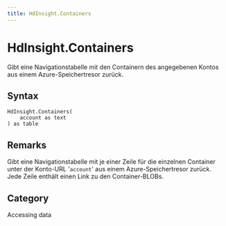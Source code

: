 ```yaml
---
title: HdInsight.Containers
---
```


# HdInsight.Containers


Gibt eine Navigationstabelle mit den Containern des angegebenen Kontos aus einem Azure-Speichertresor zurück.


## Syntax

```powerquery
HdInsight.Containers(
    account as text
) as table
```


## Remarks

Gibt eine Navigationstabelle mit je einer Zeile für die einzelnen Container unter der Konto-URL '<code>account</code>' aus einem Azure-Speichertresor zurück. Jede Zeile enthält einen Link zu den Container-BLOBs.



## Category
Accessing data
